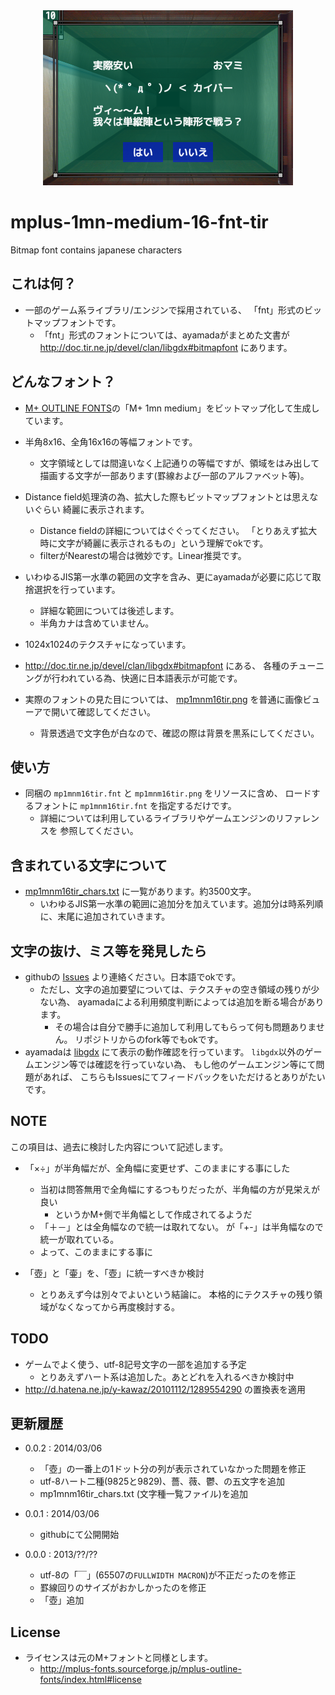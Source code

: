 <div align="center"><img src="https://github.com/ayamada/mplus-1mn-medium-16-fnt-tir/raw/master/ss.png" /></div>


# mplus-1mn-medium-16-fnt-tir

Bitmap font contains japanese characters


## これは何？

- 一部のゲーム系ライブラリ/エンジンで採用されている、
  「fnt」形式のビットマップフォントです。
    - 「fnt」形式のフォントについては、ayamadaがまとめた文書が
      http://doc.tir.ne.jp/devel/clan/libgdx#bitmapfont にあります。


## どんなフォント？

- [M+ OUTLINE FONTS](http://mplus-fonts.sourceforge.jp/mplus-outline-fonts/index.html)の「M+ 1mn medium」をビットマップ化して生成しています。

- 半角8x16、全角16x16の等幅フォントです。
    - 文字領域としては間違いなく上記通りの等幅ですが、領域をはみ出して
      描画する文字が一部あります(罫線および一部のアルファベット等)。

- Distance field処理済の為、拡大した際もビットマップフォントとは思えないぐらい
  綺麗に表示されます。
    - Distance fieldの詳細についてはぐぐってください。
      「とりあえず拡大時に文字が綺麗に表示されるもの」という理解でokです。
    - filterがNearestの場合は微妙です。Linear推奨です。

- いわゆるJIS第一水準の範囲の文字を含み、更にayamadaが必要に応じて取捨選択を行っています。
    - 詳細な範囲については後述します。
    - 半角カナは含めていません。

- 1024x1024のテクスチャになっています。

- http://doc.tir.ne.jp/devel/clan/libgdx#bitmapfont にある、
  各種のチューニングが行われている為、快適に日本語表示が可能です。

- 実際のフォントの見た目については、
  [mp1mnm16tir.png](https://raw.github.com/ayamada/mplus-1mn-medium-16-fnt-tir/master/mp1mnm16tir.png)
  を普通に画像ビューアで開いて確認してください。
    - 背景透過で文字色が白なので、確認の際は背景を黒系にしてください。


## 使い方

- 同梱の `mp1mnm16tir.fnt` と `mp1mnm16tir.png` をリソースに含め、
  ロードするフォントに `mp1mnm16tir.fnt` を指定するだけです。
    - 詳細については利用しているライブラリやゲームエンジンのリファレンスを
      参照してください。


## 含まれている文字について

- [mp1mnm16tir_chars.txt](https://raw.github.com/ayamada/mplus-1mn-medium-16-fnt-tir/master/mp1mnm16tir_chars.txt) に一覧があります。約3500文字。
    - いわゆるJIS第一水準の範囲に追加分を加えています。追加分は時系列順に、末尾に追加されていきます。


## 文字の抜け、ミス等を発見したら

- githubの
  [Issues](https://github.com/ayamada/mplus-1mn-medium-16-fnt-tir/issues)
  より連絡ください。日本語でokです。
    - ただし、文字の追加要望については、テクスチャの空き領域の残りが少ない為、
      ayamadaによる利用頻度判断によっては追加を断る場合があります。
        - その場合は自分で勝手に追加して利用してもらって何も問題ありません。
          リポジトリからのfork等でもokです。
- ayamadaは
  [libgdx](http://libgdx.badlogicgames.com/)
  にて表示の動作確認を行っています。
  `libgdx`以外のゲームエンジン等では確認を行っていない為、
  もし他のゲームエンジン等にて問題があれば、
  こちらもIssuesにてフィードバックをいただけるとありがたいです。


## NOTE

この項目は、過去に検討した内容について記述します。

- 「×÷」が半角幅だが、全角幅に変更せず、このままにする事にした
    - 当初は問答無用で全角幅にするつもりだったが、半角幅の方が見栄えが良い
        - というかM+側で半角幅として作成されてるようだ
    - 「＋－」とは全角幅なので統一は取れてない。
      が「+-」は半角幅なので統一が取れている。
    - よって、このままにする事に

- 「壺」と「壷」を、「壺」に統一すべきか検討
    - とりあえず今は別々でよいという結論に。
      本格的にテクスチャの残り領域がなくなってから再度検討する。


## TODO

- ゲームでよく使う、utf-8記号文字の一部を追加する予定
    - とりあえずハート系は追加した。あとどれを入れるべきか検討中
- http://d.hatena.ne.jp/y-kawaz/20101112/1289554290 の置換表を適用


## 更新履歴

- 0.0.2 : 2014/03/06
    - 「壺」の一番上の1ドット分の列が表示されていなかった問題を修正
    - utf-8ハート二種(9825と9829)、薔、薇、鬱、の五文字を追加
    - mp1mnm16tir_chars.txt (文字種一覧ファイル)を追加

- 0.0.1 : 2014/03/06
    - githubにて公開開始

- 0.0.0 : 2013/??/??
    - utf-8の「￣」(65507の`FULLWIDTH MACRON`)が不正だったのを修正
    - 罫線回りのサイズがおかしかったのを修正
    - 「壺」追加


## License

- ライセンスは元のM+フォントと同様とします。
    - http://mplus-fonts.sourceforge.jp/mplus-outline-fonts/index.html#license




